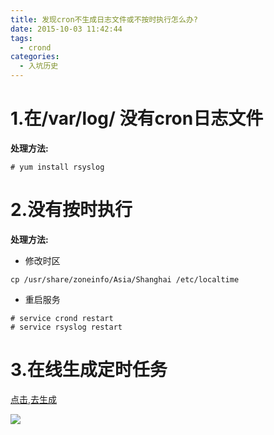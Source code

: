 ```yaml
---
title: 发现cron不生成日志文件或不按时执行怎么办?
date: 2015-10-03 11:42:44
tags:
  - crond
categories:
  - 入坑历史
---
```


# 1.在/var/log/ 没有cron日志文件

**处理方法:**

```$xslt
# yum install rsyslog 
```


# 2.没有按时执行

**处理方法:**

- 修改时区

```$xslt
cp /usr/share/zoneinfo/Asia/Shanghai /etc/localtime
```

- 重启服务

```$xslt
# service crond restart
# service rsyslog restart
```


# 3.在线生成定时任务
[点击,去生成](https://crontab-generator.org/)

![](https://mrliuqh.github.io/directionsImg/other/crontab-make.png)


